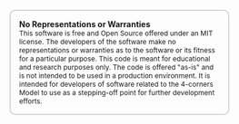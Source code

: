 



<div style="font-size: 12px;
            padding: 15px;
            border: 2px solid lightgray;
            margin-top: 100px;
            margin-left: 0px;
            margin-bottom: 40px;
            margin-right: auto;
            width: 70%;
            border-radius: 10px;">
  <h4 style="font-size: 14px;
            padding: 0px;
            margin: 0px;">No Representations or Warranties</h5>
  This software is free and Open Source offered under an MIT license. The developers of the software make no
  representations or warranties as to the software or its fitness for a particular purpose. This code is meant for
  educational and research purposes only. The code is offered "as-is" and is not intended to be used in a production
  environment. It is intended for developers of software related to the 4-corners Model to use as a stepping-off point
  for further development efforts.
</div>